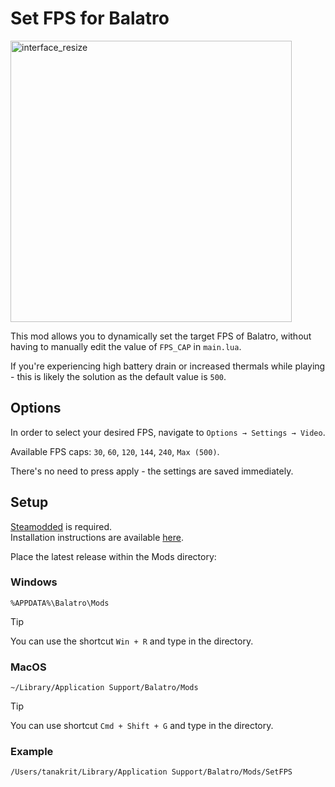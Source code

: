 # Set FPS for Balatro

<img width="450" alt="interface_resize" src="https://github.com/user-attachments/assets/39041483-7476-4e3b-b6ae-6b656b9e4988" />

This mod allows you to dynamically set the target FPS of Balatro, without having to manually edit the value of `FPS_CAP` in `main.lua`.  

If you're experiencing high battery drain or increased thermals while playing - this is likely the solution as the default value is `500`.

## Options

In order to select your desired FPS, navigate to `Options → Settings → Video`.

Available FPS caps: `30`, `60`, `120`, `144`, `240`, `Max (500)`.

There's no need to press apply - the settings are saved immediately.

## Setup

[Steamodded](https://github.com/Steamodded/smods) is required.  
Installation instructions are available [here](https://github.com/Steamodded/smods/wiki).

Place the latest release within the Mods directory:

### Windows

`%APPDATA%\Balatro\Mods`
> [!TIP]  
> You can use the shortcut `Win + R` and type in the directory.

### MacOS

`~/Library/Application Support/Balatro/Mods`
> [!TIP]  
> You can use shortcut `Cmd + Shift + G` and type in the directory.

### Example

`/Users/tanakrit/Library/Application Support/Balatro/Mods/SetFPS`
